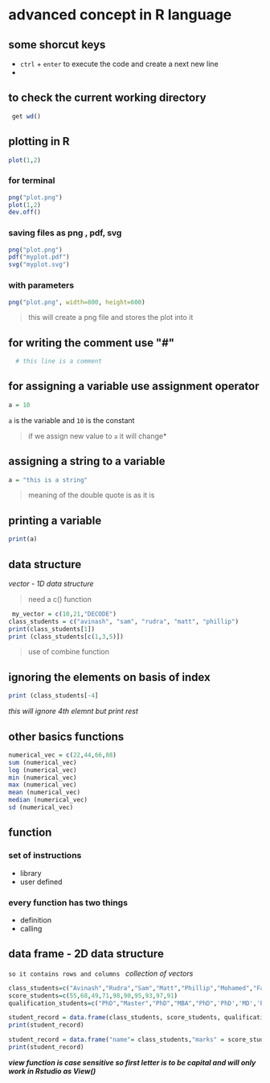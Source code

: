 # advanced concept in R language
## some shorcut keys 
- `ctrl` + `enter` to execute the code and create a next new line
- 
## to check the current working directory
```r
 get wd()
 ```
## plotting in R
```r
plot(1,2)
```
### for terminal 
```r
png("plot.png")
plot(1,2)
dev.off()
```

### saving files as png , pdf, svg
```r
png("plot.png")
pdf("myplot.pdf")
svg("myplot.svg")
```
### with parameters
```r
png("plot.png", width=800, height=600)
```
> this will create a png file and stores the plot into it

## for writing the comment use "#"
```r
  # this line is a comment 
```

## for assigning a variable use assignment operator
```r
a = 10
```
`a` is the variable and `10` is the constant
> if we assign new value to `a` it will change*

## assigning a string to a variable
```r
a = "this is a string"
```
> meaning of the double quote is as it is

## printing a variable
```r
print(a)
```

## data structure
*vector - 1D data structure*
> need a c() function
```r
 my_vector = c(10,21,"DECODE") 
class_students = c("avinash", "sam", "rudra", "matt", "phillip")
print(class_students[1]) 
print (class_students[c(1,3,5)])
```
> use of combine function

## ignoring the elements on basis of index
```r
print (class_students[-4]
```
*this will ignore 4th elemnt but print rest*

## other basics functions
```r
numerical_vec = c(22,44,66,88)
sum (numerical_vec)
log (numerical_vec)
min (numerical_vec)
max (numerical_vec)
mean (numerical_vec)
median (numerical_vec)
sd (numerical_vec)
```

## function
### set of instructions
* library
* user defined
### every function has two things
* definition
* calling

## data frame - 2D data structure 
`so it contains rows and columns `
*collection of vectors*

```r
class_students=c("Avinash","Rudra","Sam","Matt","Phillip","Mohamed","Fazdly","Alias","Suhaili","Lily")
score_students=c(55,68,49,71,98,90,95,93,97,91)
qualification_students=c("PhD","Master","PhD","MBA","PhD",'PhD','MD','PhD','MD','PhD') 

student_record = data.frame(class_students, score_students, qualification_students)
print(student_record) 

student_record = data.frame("name"= class_students,"marks" = score_students, "qualification" = qualification_students)
print(student_record) 
```
***view function is case sensitive so first letter is to be capital and will only work in Rstudio as View()***

